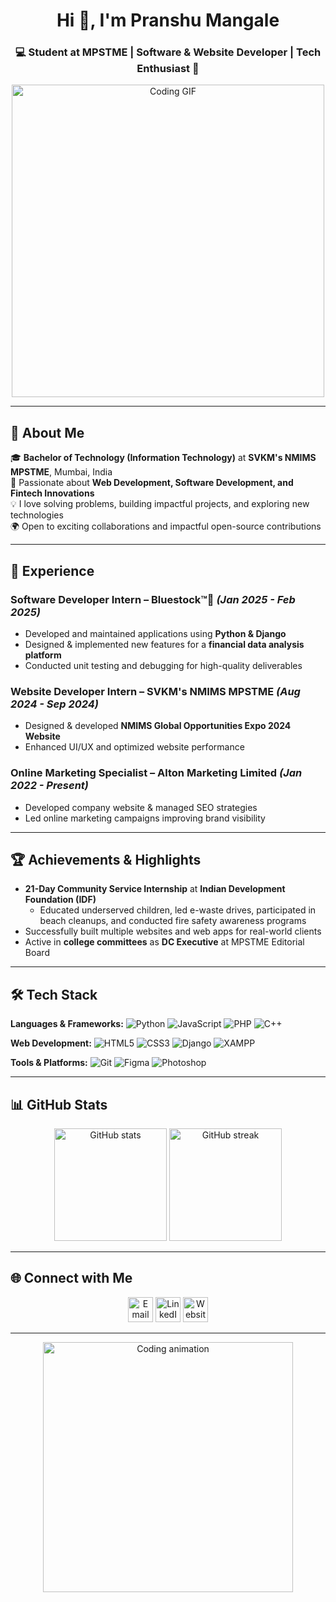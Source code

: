 <!-- Profile Header -->
<h1 align="center">Hi 👋, I'm Pranshu Mangale</h1>
<h3 align="center">💻 Student at MPSTME | Software & Website Developer | Tech Enthusiast 🚀</h3>

<p align="center">
  <img src="https://www.behance.net/gallery/183178475/Coding/modules/1034892977" width="500" alt="Coding GIF">
</p>

---

## 🚀 About Me

🎓 **Bachelor of Technology (Information Technology)** at **SVKM's NMIMS MPSTME**, Mumbai, India  
🌱 Passionate about **Web Development, Software Development, and Fintech Innovations**  
💡 I love solving problems, building impactful projects, and exploring new technologies  
🌍 Open to exciting collaborations and impactful open-source contributions  

---

## 📜 Experience

### **Software Developer Intern** – Bluestock™🔺 *(Jan 2025 - Feb 2025)*
- Developed and maintained applications using **Python & Django**
- Designed & implemented new features for a **financial data analysis platform**
- Conducted unit testing and debugging for high-quality deliverables

### **Website Developer Intern** – SVKM's NMIMS MPSTME *(Aug 2024 - Sep 2024)*
- Designed & developed **NMIMS Global Opportunities Expo 2024 Website**
- Enhanced UI/UX and optimized website performance

### **Online Marketing Specialist** – Alton Marketing Limited *(Jan 2022 - Present)*
- Developed company website & managed SEO strategies
- Led online marketing campaigns improving brand visibility

---

## 🏆 Achievements & Highlights
- **21-Day Community Service Internship** at **Indian Development Foundation (IDF)**
  - Educated underserved children, led e-waste drives, participated in beach cleanups, and conducted fire safety awareness programs
- Successfully built multiple websites and web apps for real-world clients
- Active in **college committees** as **DC Executive** at MPSTME Editorial Board

---

## 🛠 Tech Stack

**Languages & Frameworks:**
![Python](https://img.shields.io/badge/Python-3776AB?style=for-the-badge&logo=python&logoColor=white)
![JavaScript](https://img.shields.io/badge/JavaScript-F7DF1E?style=for-the-badge&logo=javascript&logoColor=black)
![PHP](https://img.shields.io/badge/PHP-777BB4?style=for-the-badge&logo=php&logoColor=white)
![C++](https://img.shields.io/badge/C++-00599C?style=for-the-badge&logo=cplusplus&logoColor=white)

**Web Development:**
![HTML5](https://img.shields.io/badge/HTML5-E34F26?style=for-the-badge&logo=html5&logoColor=white)
![CSS3](https://img.shields.io/badge/CSS3-1572B6?style=for-the-badge&logo=css3&logoColor=white)
![Django](https://img.shields.io/badge/Django-092E20?style=for-the-badge&logo=django&logoColor=white)
![XAMPP](https://img.shields.io/badge/XAMPP-FB7A24?style=for-the-badge&logo=xampp&logoColor=white)

**Tools & Platforms:**
![Git](https://img.shields.io/badge/Git-F05032?style=for-the-badge&logo=git&logoColor=white)
![Figma](https://img.shields.io/badge/Figma-F24E1E?style=for-the-badge&logo=figma&logoColor=white)
![Photoshop](https://img.shields.io/badge/Photoshop-31A8FF?style=for-the-badge&logo=adobephotoshop&logoColor=white)

---

## 📊 GitHub Stats

<p align="center">
  <img src="https://github-readme-stats.vercel.app/api?username=pranshu1312&show_icons=true&theme=radical" alt="GitHub stats" height="180px"/>
  <img src="https://github-readme-streak-stats.herokuapp.com/?user=pranshu1312&theme=radical" alt="GitHub streak" height="180px"/>
</p>

---

## 🌐 Connect with Me

<p align="center">
  <a href="mailto:pranshumangale2006@gmail.com"><img src="https://img.icons8.com/ios-filled/50/ffffff/gmail-new.png" alt="Email" height="40"/></a>
  <a href="https://www.linkedin.com/in/pranshu-mangale-7962872b7/"><img src="https://img.icons8.com/ios-filled/50/ffffff/linkedin.png" alt="LinkedIn" height="40"/></a>
  <a href="https://pranshu1312.github.io"><img src="https://img.icons8.com/ios-filled/50/ffffff/domain.png" alt="Website" height="40"/></a>
</p>

---

<p align="center">
  <img src="https://media.giphy.com/media/L8K62iTDkzGX6/giphy.gif" width="400" alt="Coding animation">
</p>

